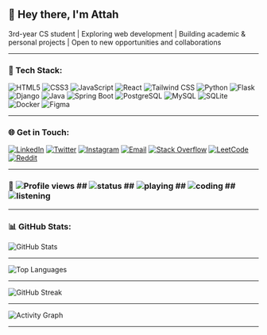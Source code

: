 ## 👋 Hey there, I'm **Attah**

3rd-year CS student | Exploring web development | Building academic & personal projects | Open to new opportunities and collaborations 

---

### 🧰 Tech Stack:

![HTML5](https://img.shields.io/badge/HTML5-E34F26?logo=html5&logoColor=white&style=flat)
![CSS3](https://img.shields.io/badge/CSS3-1572B6?logo=css&logoColor=white&style=flat)
![JavaScript](https://img.shields.io/badge/JavaScript-F7DF1E?logo=javascript&logoColor=black&style=flat)
![React](https://img.shields.io/badge/React-20232A?logo=react&logoColor=61DAFB&style=flat)
![Tailwind CSS](https://img.shields.io/badge/Tailwind_CSS-38B2AC?logo=tailwind-css&logoColor=white&style=flat)
![Python](https://img.shields.io/badge/Python-3776AB?logo=python&logoColor=white&style=flat)
![Flask](https://img.shields.io/badge/Flask-000000?logo=flask&logoColor=white&style=flat)
![Django](https://img.shields.io/badge/Django-092E20?logo=django&logoColor=white&style=flat)
![Java](https://img.shields.io/badge/Java-007396?logo=java&logoColor=white&style=flat)
![Spring Boot](https://img.shields.io/badge/Spring_Boot-6DB33F?logo=spring-boot&logoColor=white&style=flat)
![PostgreSQL](https://img.shields.io/badge/PostgreSQL-4169E1?logo=postgresql&logoColor=white&style=flat)
![MySQL](https://img.shields.io/badge/MySQL-4479A1?logo=mysql&logoColor=white&style=flat)
![SQLite](https://img.shields.io/badge/SQLite-003B57?logo=sqlite&logoColor=white&style=flat)
![Docker](https://img.shields.io/badge/Docker-2496ED?logo=docker&logoColor=white&style=flat)
![Figma](https://img.shields.io/badge/Figma-F24E1E?logo=figma&logoColor=white&style=flat)

---

### 🌐 Get in Touch:

[![LinkedIn](https://img.shields.io/badge/LinkedIn-0A66C2?style=flat&logo=linkedin&logoColor=white)](https://www.linkedin.com/in/attah-sunday1)
[![Twitter](https://img.shields.io/badge/Twitter-1DA1F2?style=flat&logo=x&logoColor=white)](https://www.twitter.com/athsocial)
[![Instagram](https://img.shields.io/badge/Instagram-E4405F?style=flat&logo=instagram&logoColor=white)](https://www.instagram.com/athsocial)
[![Email](https://img.shields.io/badge/Email-D14836?style=flat&logo=gmail&logoColor=white)](mailto:attahsundayjr@gmail.com)
[![Stack Overflow](https://img.shields.io/badge/Stack_Overflow-FE7A16?style=flat&logo=stack-overflow&logoColor=white)](https://stackoverflow.com/users/21408912/attah)
[![LeetCode](https://img.shields.io/badge/LeetCode-FFA116?style=flat&logo=leetcode&logoColor=black)](https://leetcode.com/u/athsnd1/)
[![Reddit](https://img.shields.io/badge/Reddit-FF4500?style=flat&logo=reddit&logoColor=white)](https://www.reddit.com/user/athsnd1)

---

### 🔎 ![Profile views](https://komarev.com/ghpvc/?username=athsnd1&label=Profile%20views&color=0e75b6&style=flat) ## ![status](https://img.shields.io/badge/currently-online-brightgreen?style=flat) ## ![playing](https://img.shields.io/badge/playing-nothing%20rn-blue?style=flat&logo=steam) ## ![coding](https://img.shields.io/badge/coding-nothing%20rn-blue?style=flat&logo=visualstudiocode) ## ![listening](https://img.shields.io/badge/listening_to-Drake%20rn-green?style=flat&logo=spotify)

---

### 📊 GitHub Stats:

![GitHub Stats](https://github-readme-stats.vercel.app/api?username=athsnd1&show_icons=true&theme=tokyonight&hide_border=false)

---

![Top Languages](https://github-readme-stats.vercel.app/api/top-langs/?username=athsnd1&layout=compact&theme=tokyonight&hide_border=false)

---

![GitHub Streak](https://streak-stats.demolab.com?user=athsnd1&theme=github-dark&hide_border=false)

---

![Activity Graph](https://github-readme-activity-graph.vercel.app/graph?username=athsnd1&theme=tokyo-night&hide_border=false)

---
